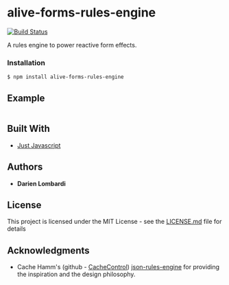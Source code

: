 # alive-forms-rules-engine
[![Build Status](https://travis-ci.org/dlombardi/alive-forms-rules-engine.svg?branch=master)](https://travis-ci.org/dlombardi/alive-forms-rules-engine)

A rules engine to power reactive form effects.

### Installation

```
$ npm install alive-forms-rules-engine
```

## Example

```

```

## Built With

* [Just Javascript](http://vanilla-js.com/)

## Authors

* **Darien Lombardi** 

## License

This project is licensed under the MIT License - see the [LICENSE.md](LICENSE.md) file for details

## Acknowledgments

* Cache Hamm's (github - [CacheControl](https://github.com/CacheControl)) [json-rules-engine](https://github.com/CacheControl/json-rules-engine) for providing the inspiration and the design philosophy.  